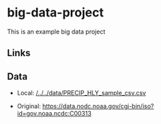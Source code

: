 # big-data-project
This is an example big data project

## Links

## Data

- Local: [/../../data/PRECIP_HLY_sample_csv.csv](/../../data/PRECIP_HLY_sample_csv.csv)

- Original: <https://data.nodc.noaa.gov/cgi-bin/iso?id=gov.noaa.ncdc:C00313>

